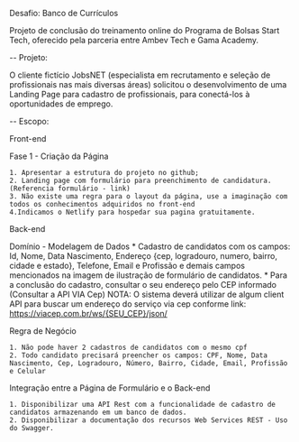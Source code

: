 Desafio: Banco de Currículos 

Projeto de conclusão do treinamento online do Programa de Bolsas Start Tech, oferecido pela parceria entre Ambev Tech e Gama Academy.

-- Projeto:

O cliente fictício JobsNET (especialista em recrutamento e seleção de profissionais nas mais diversas áreas) solicitou o desenvolvimento de uma Landing Page para cadastro de profissionais, para conectá-los à oportunidades de emprego.





-- Escopo: 

Front-end

Fase 1 - Criação da Página

    1. Apresentar a estrutura do projeto no github; 
    2. Landing page com formulário para preenchimento de candidatura. (Referencia formulário - link)   
    3. Não existe uma regra para o layout da página, use a imaginação com todos os conhecimentos adquiridos no front-end    
    4.Indicamos o Netlify para hospedar sua pagina gratuitamente.


Back-end

Domínio - Modelagem de Dados
    * Cadastro de candidatos com os campos: Id, Nome, Data Nascimento, Endereço {cep, logradouro, numero, bairro, cidade e estado}, Telefone, Email e Profissão e demais campos mencionados na imagem de ilustração de formulário de candidatos.
    * Para a conclusão do cadastro, consultar o seu endereço pelo CEP informado (Consultar a API VIA Cep) NOTA: O sistema deverá utilizar de algum client API para buscar um endereço do serviço via cep conforme link: https://viacep.com.br/ws/{SEU_CEP}/json/

Regra de Negócio

    1. Não pode haver 2 cadastros de candidatos com o mesmo cpf
    2. Todo candidato precisará preencher os campos: CPF, Nome, Data Nascimento, Cep, Logradouro, Número, Bairro, Cidade, Email, Profissão e Celular

Integração entre a Página de Formulário e o Back-end

    1. Disponibilizar uma API Rest com a funcionalidade de cadastro de candidatos armazenando em um banco de dados.
    2. Disponibilizar a documentação dos recursos Web Services REST - Uso do Swagger.
